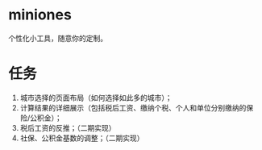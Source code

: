 # miniones
个性化小工具，随意你的定制。

# 任务
1. 城市选择的页面布局（如何选择如此多的城市）；
2. 计算结果的详细展示（包括税后工资、缴纳个税、个人和单位分别缴纳的保险/公积金）；
3. 税后工资的反推；（二期实现）
4. 社保、公积金基数的调整；（二期实现）
